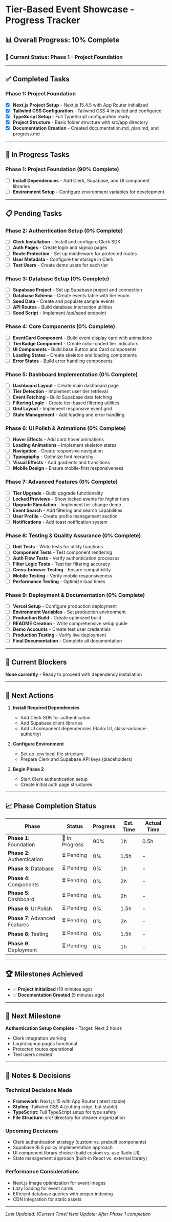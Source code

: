 # Tier-Based Event Showcase - Progress Tracker

## 📊 Overall Progress: 10% Complete

### 🎯 Current Status: Phase 1 - Project Foundation

---

## ✅ Completed Tasks

### Phase 1: Project Foundation
- [x] **Next.js Project Setup** - Next.js 15.4.5 with App Router initialized
- [x] **Tailwind CSS Configuration** - Tailwind CSS 4 installed and configured
- [x] **TypeScript Setup** - Full TypeScript configuration ready
- [x] **Project Structure** - Basic folder structure with src/app directory
- [x] **Documentation Creation** - Created documentation.md, plan.md, and progress.md

---

## 🔄 In Progress Tasks

### Phase 1: Project Foundation (90% Complete)
- [ ] **Install Dependencies** - Add Clerk, Supabase, and UI component libraries
- [ ] **Environment Setup** - Configure environment variables for development

---

## 📋 Pending Tasks

### Phase 2: Authentication Setup (0% Complete)
- [ ] **Clerk Installation** - Install and configure Clerk SDK
- [ ] **Auth Pages** - Create login and signup pages
- [ ] **Route Protection** - Set up middleware for protected routes
- [ ] **User Metadata** - Configure tier storage in Clerk
- [ ] **Test Users** - Create demo users for each tier

### Phase 3: Database Setup (0% Complete)
- [ ] **Supabase Project** - Set up Supabase project and connection
- [ ] **Database Schema** - Create events table with tier enum
- [ ] **Seed Data** - Create and populate sample events
- [ ] **API Routes** - Build database interaction utilities
- [ ] **Seed Script** - Implement /api/seed endpoint

### Phase 4: Core Components (0% Complete)
- [ ] **EventCard Component** - Build event display card with animations
- [ ] **TierBadge Component** - Create color-coded tier indicators
- [ ] **UI Components** - Build base Button and Card components
- [ ] **Loading States** - Create skeleton and loading components
- [ ] **Error States** - Build error handling components

### Phase 5: Dashboard Implementation (0% Complete)
- [ ] **Dashboard Layout** - Create main dashboard page
- [ ] **Tier Detection** - Implement user tier retrieval
- [ ] **Event Fetching** - Build Supabase data fetching
- [ ] **Filtering Logic** - Create tier-based filtering utilities
- [ ] **Grid Layout** - Implement responsive event grid
- [ ] **State Management** - Add loading and error handling

### Phase 6: UI Polish & Animations (0% Complete)
- [ ] **Hover Effects** - Add card hover animations
- [ ] **Loading Animations** - Implement skeleton states
- [ ] **Navigation** - Create responsive navigation
- [ ] **Typography** - Optimize font hierarchy
- [ ] **Visual Effects** - Add gradients and transitions
- [ ] **Mobile Design** - Ensure mobile-first responsiveness

### Phase 7: Advanced Features (0% Complete)
- [ ] **Tier Upgrade** - Build upgrade functionality
- [ ] **Locked Previews** - Show locked events for higher tiers
- [ ] **Upgrade Simulation** - Implement tier change demo
- [ ] **Event Search** - Add filtering and search capabilities
- [ ] **User Profile** - Create profile management section
- [ ] **Notifications** - Add toast notification system

### Phase 8: Testing & Quality Assurance (0% Complete)
- [ ] **Unit Tests** - Write tests for utility functions
- [ ] **Component Tests** - Test component rendering
- [ ] **Auth Flow Tests** - Verify authentication processes
- [ ] **Filter Logic Tests** - Test tier filtering accuracy
- [ ] **Cross-browser Testing** - Ensure compatibility
- [ ] **Mobile Testing** - Verify mobile responsiveness
- [ ] **Performance Testing** - Optimize load times

### Phase 9: Deployment & Documentation (0% Complete)
- [ ] **Vercel Setup** - Configure production deployment
- [ ] **Environment Variables** - Set production environment
- [ ] **Production Build** - Create optimized build
- [ ] **README Creation** - Write comprehensive setup guide
- [ ] **Demo Accounts** - Create test user credentials
- [ ] **Production Testing** - Verify live deployment
- [ ] **Final Documentation** - Complete all documentation

---

## 🚧 Current Blockers

**None currently** - Ready to proceed with dependency installation

---

## 🎯 Next Actions

1. **Install Required Dependencies**
   - Add Clerk SDK for authentication
   - Add Supabase client libraries
   - Add UI component dependencies (Radix UI, class-variance-authority)

2. **Configure Environment**
   - Set up .env.local file structure
   - Prepare Clerk and Supabase API keys (placeholders)

3. **Begin Phase 2**
   - Start Clerk authentication setup
   - Create initial auth page structures

---

## 📈 Phase Completion Status

| Phase | Status | Progress | Est. Time | Actual Time |
|-------|--------|----------|-----------|-------------|
| **Phase 1**: Foundation | 🔄 In Progress | 90% | 1h | 0.5h |
| **Phase 2**: Authentication | ⏳ Pending | 0% | 1.5h | - |
| **Phase 3**: Database | ⏳ Pending | 0% | 1h | - |
| **Phase 4**: Components | ⏳ Pending | 0% | 2h | - |
| **Phase 5**: Dashboard | ⏳ Pending | 0% | 2h | - |
| **Phase 6**: UI Polish | ⏳ Pending | 0% | 1.5h | - |
| **Phase 7**: Advanced Features | ⏳ Pending | 0% | 2h | - |
| **Phase 8**: Testing | ⏳ Pending | 0% | 1.5h | - |
| **Phase 9**: Deployment | ⏳ Pending | 0% | 1h | - |

---

## 🏆 Milestones Achieved

- ✅ **Project Initialized** (10 minutes ago)
- ✅ **Documentation Created** (5 minutes ago)

---

## 🎯 Next Milestone

**Authentication Setup Complete** - Target: Next 2 hours
- Clerk integration working
- Login/signup pages functional
- Protected routes operational
- Test users created

---

## 📝 Notes & Decisions

### Technical Decisions Made
- **Framework**: Next.js 15 with App Router (latest stable)
- **Styling**: Tailwind CSS 4 (cutting edge, but stable)
- **TypeScript**: Full TypeScript setup for type safety
- **File Structure**: src/ directory for cleaner organization

### Upcoming Decisions
- Clerk authentication strategy (custom vs. prebuilt components)
- Supabase RLS policy implementation approach
- UI component library choice (build custom vs. use Radix UI)
- State management approach (built-in React vs. external library)

### Performance Considerations
- Next.js Image optimization for event images
- Lazy loading for event cards
- Efficient database queries with proper indexing
- CDN integration for static assets

---

*Last Updated: [Current Time]*
*Next Update: After Phase 1 completion*
